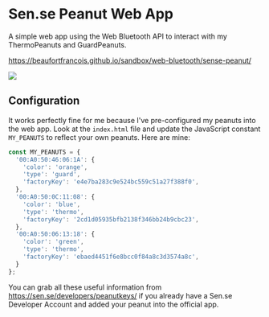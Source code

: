 # Sen.se Peanut Web App

A simple web app using the Web Bluetooth API to interact with my ThermoPeanuts and GuardPeanuts.

https://beaufortfrancois.github.io/sandbox/web-bluetooth/sense-peanut/

<img src="https://raw.githubusercontent.com/beaufortfrancois/sandbox/gh-pages/web-bluetooth/sense-peanut/hero.png">

## Configuration

It works perfectly fine for me because I've pre-configured my peanuts into the
web app. Look at the `index.html` file and update the JavaScript constant
`MY_PEANUTS` to reflect your own peanuts. Here are mine:

```js
const MY_PEANUTS = {
  '00:A0:50:46:06:1A': {
    'color': 'orange',
    'type': 'guard',
    'factoryKey': 'e4e7ba283c9e524bc559c51a27f388f0',
  },
  '00:A0:50:0C:11:08': {
    'color': 'blue',
    'type': 'thermo',
    'factoryKey': '2cd1d05935bfb2138f346bb24b9cbc23',
  },
  '00:A0:50:06:13:18': {
    'color': 'green',
    'type': 'thermo',
    'factoryKey': 'ebaed4451f6e8bcc0f84a8c3d3574a8c',
  }
};
```

You can grab all these useful information from
https://sen.se/developers/peanutkeys/ if you already have a Sen.se Developer
Account and added your peanut into the official app.


